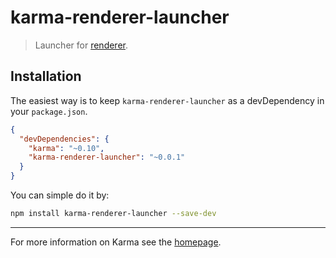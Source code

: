 
karma-renderer-launcher
=======================

> Launcher for [renderer](https://github.com/ernestoalejo/renderer).


Installation
------------

The easiest way is to keep `karma-renderer-launcher` as a devDependency in your `package.json`.

```json
{
  "devDependencies": {
    "karma": "~0.10",
    "karma-renderer-launcher": "~0.0.1"
  }
}
```

You can simple do it by:

```bash
npm install karma-renderer-launcher --save-dev
```


----

For more information on Karma see the [homepage](http://karma-runner.github.com).
